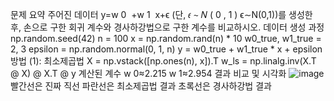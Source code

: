 문제 요약 
주어진 데이터 y=w  0 ​  +w  1 ​  x+ϵ (단,  𝜖 ∼ 𝑁 ( 0 , 1 ) ϵ∼N(0,1))를 생성한 후, 손으로 구한 회귀 계수와 경사하강법으로 구한 계수를 비교하시오.
데이터 생성 과정
np.random.seed(42)
n = 100
x = np.random.rand(n) * 10
w0_true, w1_true = 2, 3
epsilon = np.random.normal(0, 1, n)
y = w0_true + w1_true * x + epsilon
방법 (1): 최소제곱법
X = np.vstack([np.ones(n), x]).T
w_ls = np.linalg.inv(X.T @ X) @ X.T @ y
계산된 계수 
w 0≈2.215
w 1≈2.954
결과 비교 및 시각화
![image](https://github.com/user-attachments/assets/fd05db2b-8af1-45ea-a603-436496257faa)
빨간선은 진짜 직선
파란선은 최소제곱법 결과
초록선은 경사하강법 결과
